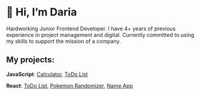 # 👋 Hi, I’m Daria

Hardworking Junior Frontend Developer. I have 4+ years of previous experience in project management and digital. Currently committed to using my skills to support the mission of a company.

## My projects:

**JavaScript**: [Calculator](https://github.com/sadaskeanu/UI_Calculator_JS), [ToDo List](https://github.com/sadaskeanu/UI_ToDo_List_JS)
>
**React**: [ToDo List](https://github.com/sadaskeanu/UI_ToDo_List_React), [Pokemon Randomizer](https://github.com/sadaskeanu/Pokemon_Randomizer_React), [Name App](https://github.com/sadaskeanu/UI_NameApp_React)




<!---
sadaskeanu/sadaskeanu is a ✨ special ✨ repository because its `README.md` (this file) appears on your GitHub profile.
You can click the Preview link to take a look at your changes.
--->
